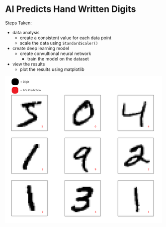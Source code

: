 # AI Predicts Hand Written Digits

Steps Taken:
* data analysis
    * create a consistent value for each data point
    * scale the data using ```StandardScaler()```
* create deep learning model
    * create convultional neural network
        * train the model on the dataset
* view the results
    * plot the results using matplotlib

<img src='img.png'>
